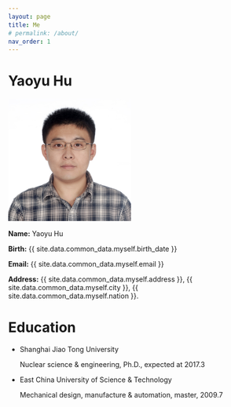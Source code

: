 ```yaml
---
layout: page
title: Me
# permalink: /about/
nav_order: 1
---
```


# Yaoyu Hu #

<img src="Resources/Me01.JPG" alt="My portrait image." style="width:250px">

**Name:** Yaoyu Hu

**Birth:** {{ site.data.common_data.myself.birth_date }}

**Email:** {{ site.data.common_data.myself.email }}

**Address:** {{ site.data.common_data.myself.address }}, {{ site.data.common_data.myself.city }}, {{ site.data.common_data.myself.nation }}.

# Education #

*   Shanghai Jiao Tong University

	Nuclear science & engineering, Ph.D., expected at 2017.3

*	East China University of Science & Technology

	Mechanical design, manufacture & automation, master, 2009.7

